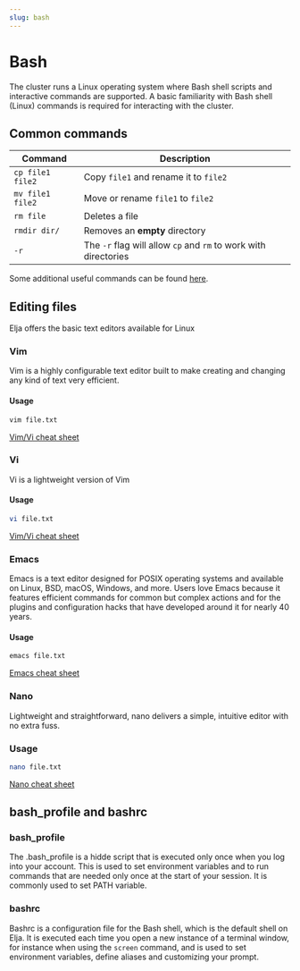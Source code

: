 ```yaml
---
slug: bash
---
```


# Bash

The cluster runs a Linux operating system where Bash shell scripts and interactive commands are supported. 
A basic familiarity with Bash shell (Linux) commands is required for interacting with the cluster. 

## Common commands

| Command          | Description                                                     |
|------------------|-----------------------------------------------------------------|
| `cp file1 file2` | Copy `file1` and rename it to `file2`                           |
| `mv file1 file2` | Move or rename `file1` to `file2`                               |
| `rm file`        | Deletes a file                                                  |
| `rmdir dir/`     | Removes an **empty** directory                                  |
| `-r`             | The `-r` flag will allow `cp` and `rm` to work with directories |

Some additional useful commands can be found [here](https://www.educative.io/blog/bash-shell-command-cheat-sheet).

## Editing files
Elja offers the basic text editors available for Linux 

### Vim 
Vim is a highly configurable text editor built to make creating and changing any kind of text very efficient.
#### Usage
```bash
vim file.txt
```
[Vim/Vi cheat sheet](https://devhints.io/vim)

### Vi
Vi is a lightweight version of Vim

#### Usage
```bash
vi file.txt
```

[Vim/Vi cheat sheet](https://devhints.io/vim)

### Emacs
Emacs is a text editor designed for POSIX operating systems and available on Linux, BSD, macOS, Windows, and more. Users love Emacs because it features efficient commands for common but complex actions and for the plugins and configuration hacks that have developed around it for nearly 40 years.
#### Usage
```bash
emacs file.txt
```
[Emacs cheat sheet](http://cs.hamilton.edu/misc/EmacsCheatSheet_iupui.pdf)

### Nano
Lightweight and straightforward, nano delivers a simple, intuitive editor with no extra fuss.
### Usage
```bash
nano file.txt
```
[Nano cheat sheet](https://www.nano-editor.org/dist/latest/cheatsheet.html)

## bash_profile and bashrc

### bash_profile
The .bash_profile is a hidde script that is executed only once when you log into your account. This is used to set environment variables and to run commands that are needed only once at the start of your session. It is commonly used to set PATH variable.
### bashrc
Bashrc is a configuration file for the Bash shell, which is the default shell on Elja. It is executed each time you open a new instance of a terminal window, for instance when using the ```screen``` command, and is used to set environment variables, define aliases and customizing your prompt.
